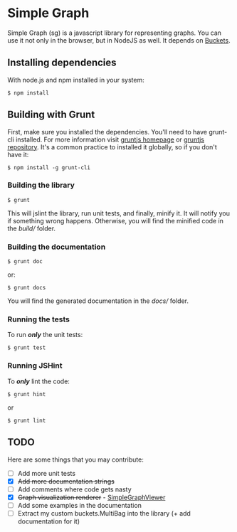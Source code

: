 Simple Graph
============

Simple Graph (sg) is a javascript library for representing graphs. You can use it not only in the browser, but in NodeJS as well. It depends on [Buckets](https://github.com/mauriciosantos/buckets).

Installing dependencies
-----------------------

With node.js and npm installed in your system:

`$ npm install`

Building with Grunt
-------------------

First, make sure you installed the dependencies. You'll need to have grunt-cli installed. For more information visit [gruntjs homepage](http://gruntjs.com/) or [gruntjs repository](https://github.com/gruntjs/grunt/). It's a common practice to installed it globally, so if you don't have it:

`$ npm install -g grunt-cli`

### Building the library

`$ grunt`

This will jslint the library, run unit tests, and finally, minify it. It will notify you if something wrong happens. Otherwise, you will find the minified code in the *build/* folder.

### Building the documentation

`$ grunt doc`

or:

`$ grunt docs`

You will find the generated documentation in the *docs/* folder.

### Running the tests

To run ***only*** the unit tests:

`$ grunt test`

### Running JSHint

To ***only*** lint the code:

`$ grunt hint`

or

`$ grunt lint`

TODO
----

Here are some things that you may contribute:

- [ ] Add more unit tests
- [x] <del>Add more documentation strings</del>
- [ ] Add comments where code gets nasty
- [x] <del>Graph visualization renderer</del> - [SimpleGraphViewer](https://github.com/nvlbg/SimpleGraphViewer)
- [ ] Add some examples in the documentation
- [ ] Extract my custom buckets.MultiBag into the library (+ add documentation for it)
